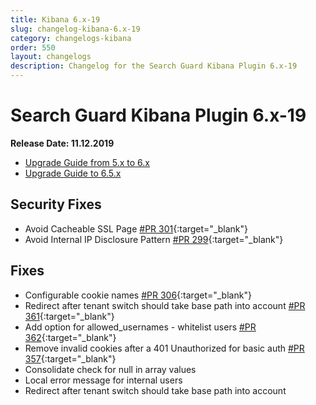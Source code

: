 ```yaml
---
title: Kibana 6.x-19
slug: changelog-kibana-6.x-19
category: changelogs-kibana
order: 550
layout: changelogs
description: Changelog for the Search Guard Kibana Plugin 6.x-19
---
```


<!---
Copryight 2019 floragunn GmbH
-->

# Search Guard Kibana Plugin 6.x-19

**Release Date: 11.12.2019**

* [Upgrade Guide from 5.x to 6.x](upgrading-5-6)
* [Upgrade Guide to 6.5.x](upgrading-560)

## Security Fixes

* Avoid Cacheable SSL Page [#PR 301](https://git.floragunn.com/search-guard/search-guard-kibana-plugin/merge_requests/301){:target="_blank"}
* Avoid Internal IP Disclosure Pattern [#PR 299](https://git.floragunn.com/search-guard/search-guard-kibana-plugin/merge_requests/299){:target="_blank"}

## Fixes

* Configurable cookie names [#PR 306](https://git.floragunn.com/search-guard/search-guard-kibana-plugin/merge_requests/306){:target="_blank"}
* Redirect after tenant switch should take base path into account [#PR 361](https://git.floragunn.com/search-guard/search-guard-kibana-plugin/merge_requests/361){:target="_blank"}
* Add option for allowed_usernames - whitelist users [#PR 362](https://git.floragunn.com/search-guard/search-guard-kibana-plugin/merge_requests/362){:target="_blank"}
* Remove invalid cookies after a 401 Unauthorized for basic auth [#PR 357](https://git.floragunn.com/search-guard/search-guard-kibana-plugin/merge_requests/357){:target="_blank"}
* Consolidate check for null in array values
* Local error message for internal users
* Redirect after tenant switch should take base path into account